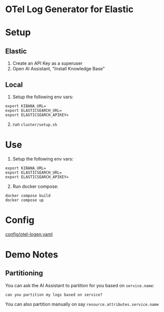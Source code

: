 # OTel Log Generator for Elastic

# Setup

## Elastic
1. Create an API Key as a superuser
2. Open AI Assistant, "Install Knowledge Base"

## Local
1. Setup the following env vars:
```
export KIBANA_URL=
export ELASTICSEARCH_URL=
export ELASTICSEARCH_APIKEY=
```
2. run `cluster/setup.sh`

# Use
1. Setup the following env vars:
```
export KIBANA_URL=
export ELASTICSEARCH_URL=
export ELASTICSEARCH_APIKEY=
```
2. Run docker compose:
```
docker compose build
docker compose up
```

# Config

[config/otel-logen.yaml](config/otel-logen.yaml)

# Demo Notes

## Partitioning

You can ask the AI Assistant to partition for you based on `service.name`:
```
can you partition my logs based on service?
```

You can also partition manually on say `resource.attributes.service.name`
